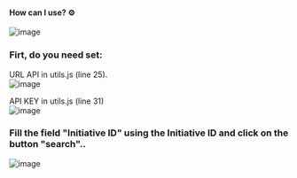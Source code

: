
#### How can I use? ⚙ <br/>

![image](https://user-images.githubusercontent.com/29712683/129990778-54b6828d-5d01-4f12-a78f-6f607d1be9c6.png)
<br/>

### Firt, do you need set:

  URL API in utils.js (line 25).<br/>
![image](https://user-images.githubusercontent.com/29712683/129990937-65996218-c3c3-4d59-9e8d-c2ca3729a611.png)
  
  API KEY in utils.js (line 31)<br/>
![image](https://user-images.githubusercontent.com/29712683/129991014-87305027-7768-4fe9-b2a7-36ef7b725a5c.png)


### Fill the field "Initiative ID" using the Initiative ID  and click on the button "search"..<br/>
![image](https://user-images.githubusercontent.com/29712683/129991452-328d5bc8-ed1f-4653-8c52-4cb52770a750.png)
<br/>
